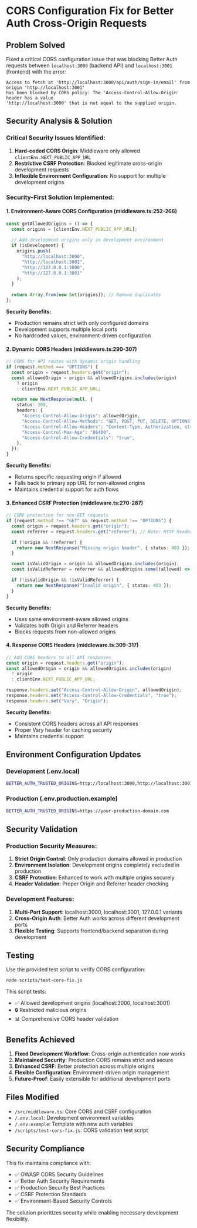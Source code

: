 # CORS Configuration Fix for Better Auth Cross-Origin Requests

## Problem Solved

Fixed a critical CORS configuration issue that was blocking Better Auth requests between `localhost:3000` (backend API) and `localhost:3001` (frontend) with the error:

```
Access to fetch at 'http://localhost:3000/api/auth/sign-in/email' from origin 'http://localhost:3001' 
has been blocked by CORS policy: The 'Access-Control-Allow-Origin' header has a value 
'http://localhost:3000' that is not equal to the supplied origin.
```

## Security Analysis & Solution

### Critical Security Issues Identified:
1. **Hard-coded CORS Origin**: Middleware only allowed `clientEnv.NEXT_PUBLIC_APP_URL`
2. **Restrictive CSRF Protection**: Blocked legitimate cross-origin development requests
3. **Inflexible Environment Configuration**: No support for multiple development origins

### Security-First Solution Implemented:

#### 1. Environment-Aware CORS Configuration (middleware.ts:252-266)
```typescript
const getAllowedOrigins = () => {
  const origins = [clientEnv.NEXT_PUBLIC_APP_URL];
  
  // Add development origins only in development environment
  if (isDevelopment) {
    origins.push(
      "http://localhost:3000",
      "http://localhost:3001", 
      "http://127.0.0.1:3000",
      "http://127.0.0.1:3001"
    );
  }
  
  return Array.from(new Set(origins)); // Remove duplicates
};
```

**Security Benefits:**
- Production remains strict with only configured domains
- Development supports multiple local ports
- No hardcoded values, environment-driven configuration

#### 2. Dynamic CORS Headers (middleware.ts:290-307)
```typescript
// CORS for API routes with dynamic origin handling
if (request.method === "OPTIONS") {
  const origin = request.headers.get("origin");
  const allowedOrigin = origin && allowedOrigins.includes(origin) 
    ? origin 
    : clientEnv.NEXT_PUBLIC_APP_URL;

  return new NextResponse(null, {
    status: 200,
    headers: {
      "Access-Control-Allow-Origin": allowedOrigin,
      "Access-Control-Allow-Methods": "GET, POST, PUT, DELETE, OPTIONS",
      "Access-Control-Allow-Headers": "Content-Type, Authorization, stripe-signature, X-Requested-With",
      "Access-Control-Max-Age": "86400",
      "Access-Control-Allow-Credentials": "true",
    },
  });
}
```

**Security Benefits:**
- Returns specific requesting origin if allowed
- Falls back to primary app URL for non-allowed origins
- Maintains credential support for auth flows

#### 3. Enhanced CSRF Protection (middleware.ts:270-287)
```typescript
// CSRF protection for non-GET requests
if (request.method !== "GET" && request.method !== "OPTIONS") {
  const origin = request.headers.get("origin");
  const referrer = request.headers.get("referer"); // Note: HTTP header is spelled "referer"

  if (!origin && !referrer) {
    return new NextResponse("Missing origin header", { status: 403 });
  }

  const isValidOrigin = origin && allowedOrigins.includes(origin);
  const isValidReferrer = referrer && allowedOrigins.some((allowed) => referrer.startsWith(allowed));

  if (!isValidOrigin && !isValidReferrer) {
    return new NextResponse("Invalid origin", { status: 403 });
  }
}
```

**Security Benefits:**
- Uses same environment-aware allowed origins
- Validates both Origin and Referrer headers
- Blocks requests from non-allowed origins

#### 4. Response CORS Headers (middleware.ts:309-317)
```typescript
// Add CORS headers to all API responses
const origin = request.headers.get("origin");
const allowedOrigin = origin && allowedOrigins.includes(origin) 
  ? origin 
  : clientEnv.NEXT_PUBLIC_APP_URL;

response.headers.set("Access-Control-Allow-Origin", allowedOrigin);
response.headers.set("Access-Control-Allow-Credentials", "true");
response.headers.set("Vary", "Origin");
```

**Security Benefits:**
- Consistent CORS headers across all API responses
- Proper Vary header for caching security
- Maintains credential support

## Environment Configuration Updates

### Development (.env.local)
```bash
BETTER_AUTH_TRUSTED_ORIGINS=http://localhost:3000,http://localhost:3001
```

### Production (.env.production.example)
```bash
BETTER_AUTH_TRUSTED_ORIGINS=https://your-production-domain.com
```

## Security Validation

### Production Security Measures:
1. **Strict Origin Control**: Only production domains allowed in production
2. **Environment Isolation**: Development origins completely excluded in production
3. **CSRF Protection**: Enhanced to work with multiple origins securely
4. **Header Validation**: Proper Origin and Referrer header checking

### Development Features:
1. **Multi-Port Support**: localhost:3000, localhost:3001, 127.0.0.1 variants
2. **Cross-Origin Auth**: Better Auth works across different development ports
3. **Flexible Testing**: Supports frontend/backend separation during development

## Testing

Use the provided test script to verify CORS configuration:

```bash
node scripts/test-cors-fix.js
```

This script tests:
- ✅ Allowed development origins (localhost:3000, localhost:3001)
- 🔒 Restricted malicious origins 
- 📊 Comprehensive CORS header validation

## Benefits Achieved

1. **Fixed Development Workflow**: Cross-origin authentication now works
2. **Maintained Security**: Production CORS remains strict and secure
3. **Enhanced CSRF**: Better protection across multiple origins
4. **Flexible Configuration**: Environment-driven origin management
5. **Future-Proof**: Easily extensible for additional development ports

## Files Modified

- `/src/middleware.ts`: Core CORS and CSRF configuration
- `/.env.local`: Development environment variables
- `/.env.example`: Template with new auth variables
- `/scripts/test-cors-fix.js`: CORS validation test script

## Security Compliance

This fix maintains compliance with:
- ✅ OWASP CORS Security Guidelines
- ✅ Better Auth Security Requirements  
- ✅ Production Security Best Practices
- ✅ CSRF Protection Standards
- ✅ Environment-Based Security Controls

The solution prioritizes security while enabling necessary development flexibility.